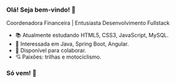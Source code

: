 ### Olá! Seja bem-vindo! 👋

Coordenadora Financeira | Entusiasta Desenvolvimento Fullstack

- 📚 Atualmente estudando HTML5, CSS3, JavaScript, MySQL.
- 👀 Interessada em Java, Spring Boot, Angular.
- 👊 Disponível para colaborar.
- 💘 Paixões: trilhas e motociclismo.

### Só vem! 🤘
